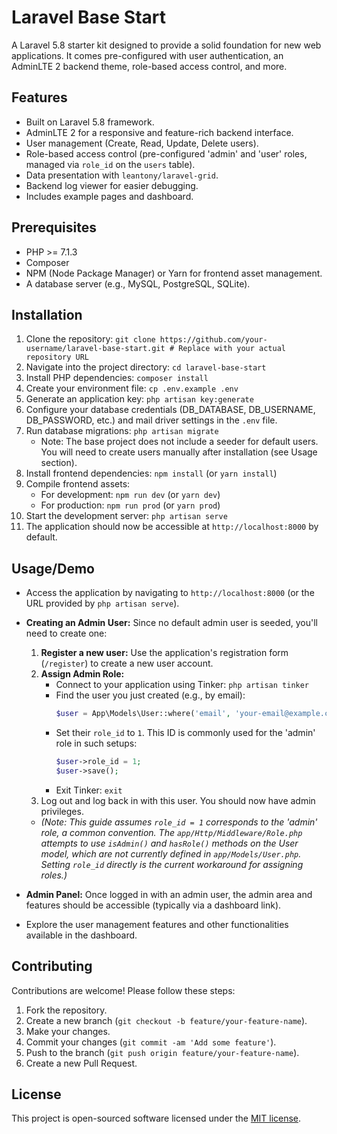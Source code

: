 # Laravel Base Start

A Laravel 5.8 starter kit designed to provide a solid foundation for new web applications. It comes pre-configured with user authentication, an AdminLTE 2 backend theme, role-based access control, and more.

## Features

*   Built on Laravel 5.8 framework.
*   AdminLTE 2 for a responsive and feature-rich backend interface.
*   User management (Create, Read, Update, Delete users).
*   Role-based access control (pre-configured 'admin' and 'user' roles, managed via `role_id` on the `users` table).
*   Data presentation with `leantony/laravel-grid`.
*   Backend log viewer for easier debugging.
*   Includes example pages and dashboard.

## Prerequisites

*   PHP >= 7.1.3
*   Composer
*   NPM (Node Package Manager) or Yarn for frontend asset management.
*   A database server (e.g., MySQL, PostgreSQL, SQLite).

## Installation

1.  Clone the repository: `git clone https://github.com/your-username/laravel-base-start.git # Replace with your actual repository URL`
2.  Navigate into the project directory: `cd laravel-base-start`
3.  Install PHP dependencies: `composer install`
4.  Create your environment file: `cp .env.example .env`
5.  Generate an application key: `php artisan key:generate`
6.  Configure your database credentials (DB_DATABASE, DB_USERNAME, DB_PASSWORD, etc.) and mail driver settings in the `.env` file.
7.  Run database migrations: `php artisan migrate`
    *   Note: The base project does not include a seeder for default users. You will need to create users manually after installation (see Usage section).
8.  Install frontend dependencies: `npm install` (or `yarn install`)
9.  Compile frontend assets:
    *   For development: `npm run dev` (or `yarn dev`)
    *   For production: `npm run prod` (or `yarn prod`)
10. Start the development server: `php artisan serve`
11. The application should now be accessible at `http://localhost:8000` by default.

## Usage/Demo

*   Access the application by navigating to `http://localhost:8000` (or the URL provided by `php artisan serve`).

*   **Creating an Admin User:**
    Since no default admin user is seeded, you'll need to create one:
    1.  **Register a new user:** Use the application's registration form (`/register`) to create a new user account.
    2.  **Assign Admin Role:**
        *   Connect to your application using Tinker: `php artisan tinker`
        *   Find the user you just created (e.g., by email):
            ```php
            $user = App\Models\User::where('email', 'your-email@example.com')->first();
            ```
        *   Set their `role_id` to `1`. This ID is commonly used for the 'admin' role in such setups:
            ```php
            $user->role_id = 1;
            $user->save();
            ```
        *   Exit Tinker: `exit`
    3.  Log out and log back in with this user. You should now have admin privileges.
    *   *(Note: This guide assumes `role_id = 1` corresponds to the 'admin' role, a common convention. The `app/Http/Middleware/Role.php` attempts to use `isAdmin()` and `hasRole()` methods on the User model, which are not currently defined in `app/Models/User.php`. Setting `role_id` directly is the current workaround for assigning roles.)*

*   **Admin Panel:** Once logged in with an admin user, the admin area and features should be accessible (typically via a dashboard link).
*   Explore the user management features and other functionalities available in the dashboard.

## Contributing

Contributions are welcome! Please follow these steps:

1.  Fork the repository.
2.  Create a new branch (`git checkout -b feature/your-feature-name`).
3.  Make your changes.
4.  Commit your changes (`git commit -am 'Add some feature'`).
5.  Push to the branch (`git push origin feature/your-feature-name`).
6.  Create a new Pull Request.

## License

This project is open-sourced software licensed under the [MIT license](https://opensource.org/licenses/MIT).
